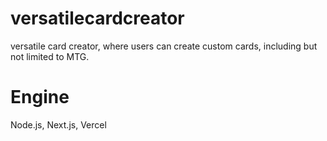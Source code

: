 # versatilecardcreator
versatile card creator, where users can create custom cards, including but not limited to MTG.

# Engine

Node.js, Next.js, Vercel



